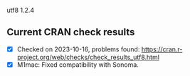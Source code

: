 utf8 1.2.4

## Current CRAN check results

- [x] Checked on 2023-10-16, problems found: https://cran.r-project.org/web/checks/check_results_utf8.html
- [x] M1mac: Fixed compatibility with Sonoma.
